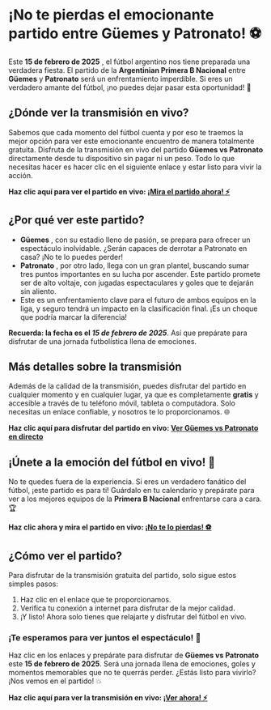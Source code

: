 # ¡No te pierdas el emocionante partido entre Güemes y Patronato! ⚽️

Este **15 de febrero de 2025** , el fútbol argentino nos tiene preparada una verdadera fiesta. El partido de la **Argentinian Primera B Nacional** entre **Güemes** y **Patronato** será un enfrentamiento imperdible. Si eres un verdadero amante del fútbol, ¡no puedes dejar pasar esta oportunidad! 🎉

## ¿Dónde ver la transmisión en vivo?

Sabemos que cada momento del fútbol cuenta y por eso te traemos la mejor opción para ver este emocionante encuentro de manera totalmente gratuita. Disfruta de la transmisión en vivo del partido **Güemes vs Patronato** directamente desde tu dispositivo sin pagar ni un peso. Todo lo que necesitas hacer es hacer clic en el siguiente enlace y estar listo para vivir la acción.

**Haz clic aquí para ver el partido en vivo: [¡Mira el partido ahora! ⚡️](https://tinyurl.com/livestreamfreeo?st=G%C3%BCemes+vs+Patronato&si=ghc)**

## ¿Por qué ver este partido?

- **Güemes** , con su estadio lleno de pasión, se prepara para ofrecer un espectáculo inolvidable. ¿Serán capaces de derrotar a Patronato en casa? ¡No te lo puedes perder!
- **Patronato** , por otro lado, llega con un gran plantel, buscando sumar tres puntos importantes en su lucha por ascender. Este partido promete ser de alto voltaje, con jugadas espectaculares y goles que te dejarán sin aliento.
- Este es un enfrentamiento clave para el futuro de ambos equipos en la liga, y seguro tendrá un impacto en la clasificación final. ¡Es un choque que podría marcar la diferencia!

**Recuerda: la fecha es el _15 de febrero de 2025_**. Así que prepárate para disfrutar de una jornada futbolística llena de emociones.

## Más detalles sobre la transmisión

Además de la calidad de la transmisión, puedes disfrutar del partido en cualquier momento y en cualquier lugar, ya que es completamente **gratis** y accesible a través de tu teléfono móvil, tableta o computadora. Solo necesitas un enlace confiable, y nosotros te lo proporcionamos. 🌐

**Haz clic aquí para disfrutar del partido en vivo: [Ver Güemes vs Patronato en directo](https://tinyurl.com/livestreamfreeo?st=G%C3%BCemes+vs+Patronato&si=ghc)**

## ¡Únete a la emoción del fútbol en vivo! 🎉

No te quedes fuera de la experiencia. Si eres un verdadero fanático del fútbol, ¡este partido es para ti! Guárdalo en tu calendario y prepárate para ver a los mejores equipos de la **Primera B Nacional** enfrentarse cara a cara. 🏆

**Haz clic ahora y mira el partido en vivo: [¡No te lo pierdas! ⚽️](https://tinyurl.com/livestreamfreeo?st=G%C3%BCemes+vs+Patronato&si=ghc)**

## ¿Cómo ver el partido?

Para disfrutar de la transmisión gratuita del partido, solo sigue estos simples pasos:

1. Haz clic en el enlace que te proporcionamos.
2. Verifica tu conexión a internet para disfrutar de la mejor calidad.
3. ¡Y listo! Ahora solo tienes que relajarte y disfrutar del fútbol en vivo.

### ¡Te esperamos para ver juntos el espectáculo! 🥳

Haz clic en los enlaces y prepárate para disfrutar de **Güemes vs Patronato** este **15 de febrero de 2025**. Será una jornada llena de emociones, goles y momentos memorables que no te querrás perder. ¿Estás listo para vivirlo? ¡Nos vemos en el partido! 💥

**Haz clic aquí para ver la transmisión en vivo: [¡Ver ahora! ⚡️](https://tinyurl.com/livestreamfreeo?st=G%C3%BCemes+vs+Patronato&si=ghc)**
